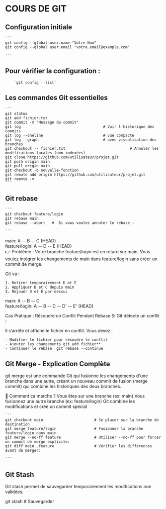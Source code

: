 # COURS DE GIT

## Configuration initiale

	```
	git config --global user.name "Votre Nom"
	git config --global user.email "votre.email@example.com"
	
	```
## Pour vérifier la configuration :
		`git config --list`


## Les commandes Git essentielles


	```
	git status
	git add fichier.txt
	git commit -m "Message du commit"
	git log     								# Voir l'historique des commits
	git log --oneline  							# vue compacte
	git log --graph    							# avec visualisation des branches
	git checkout -- fichier.txt    							# Annuler les modifications locales (non indexées)
	git clone https://github.com/utilisateur/projet.git
	git push origin main
	git pull origin main
	git checkout -b nouvelle-fonction 
	git remote add origin https://github.com/utilisateur/projet.git	
	git remote -v				
	```

## Git rebase 



	```
	git checkout feature/login 
	git rebase main
	git rebase --abort   #  Si vous voulez annuler le rebase : 
	
	```

main:        A -- B -- C (HEAD)  
feature/login:   A -- D -- E (HEAD)  
👉 Problème : Votre branche feature/login est en retard sur main.
Vous voulez intégrer les changements de main dans feature/login sans créer un commit de merge.

Git va :

	1. Retirer temporairement D et E
	2. Appliquer B et C depuis main
	3. Rejouer D et E par-dessus

main:        A -- B -- C  
feature/login:   A -- B -- C -- D' -- E' (HEAD)  

 Cas Pratique : Résoudre un Conflit Pendant Rebase  Si Git détecte un conflit :

Il s’arrête et affiche le fichier en conflit. Vous devez :

	- Modifier le fichier pour résoudre le conflit
	- Ajouter les changements git add fichier**
	- Continuer le rebase  git rebase --continue

## Git Merge - Explication Complète

git merge est une commande Git qui fusionne les changements d'une branche dans une autre, créant un nouveau commit de fusion (merge commit) qui combine les historiques des deux branches.

🔄 Comment ça marche ?
Vous êtes sur une branche (ex: main)
Vous fusionnez une autre branche (ex: feature/login)
Git combine les modifications et crée un commit spécial


	```
	git checkout main       				# Se placer sur la branche de destination
	git merge feature/login 				# Fusionner la branche feature/login dans main
	git merge --no-ff feature				# Utiliser --no-ff pour forcer un commit de merge explicite:
	git diff main..feature      			# Vérifier les différences avant de merger:    		
	
	```


## Git Stash
Git stash permet de sauvegarder temporairement les modifications non validées.

git stash           # Sauvegarder

